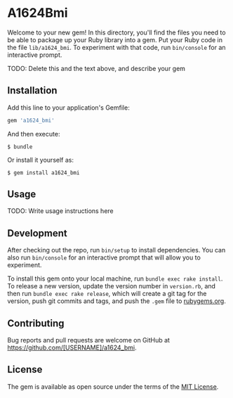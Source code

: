 # A1624Bmi

Welcome to your new gem! In this directory, you'll find the files you need to be able to package up your Ruby library into a gem. Put your Ruby code in the file `lib/a1624_bmi`. To experiment with that code, run `bin/console` for an interactive prompt.

TODO: Delete this and the text above, and describe your gem

## Installation

Add this line to your application's Gemfile:

```ruby
gem 'a1624_bmi'
```

And then execute:

    $ bundle

Or install it yourself as:

    $ gem install a1624_bmi

## Usage

TODO: Write usage instructions here

## Development

After checking out the repo, run `bin/setup` to install dependencies. You can also run `bin/console` for an interactive prompt that will allow you to experiment.

To install this gem onto your local machine, run `bundle exec rake install`. To release a new version, update the version number in `version.rb`, and then run `bundle exec rake release`, which will create a git tag for the version, push git commits and tags, and push the `.gem` file to [rubygems.org](https://rubygems.org).

## Contributing

Bug reports and pull requests are welcome on GitHub at https://github.com/[USERNAME]/a1624_bmi.


## License

The gem is available as open source under the terms of the [MIT License](http://opensource.org/licenses/MIT).


